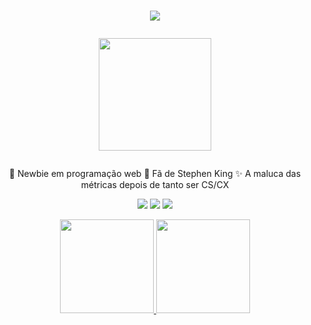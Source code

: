 <h1 align="center">
  <a href="https://git.io/typing-svg">
    <img src="https://readme-typing-svg.herokuapp.com?color=%23F6B5D5&multiline=true&width=600&height=100&lines=Oi%2C+eu+sou+a+Fernanda!+Pode+me+chamar+de+F%C3%AAda!"> 
  </a>
  
  
  <a href="#" ><img src="https://media2.giphy.com/media/L6fzaiLN5zymY5pdmO/giphy.gif?cid=790b761119b9b02c344be08d52562782c7e5ecd234abf2af&rid=giphy.gif&ct=s" width="180"><p align="left">
  </a>
  </h1>
  
  <p align="center">  
      🥰 Newbie em programação web 
   📖 Fã de Stephen King  
  ✨ A maluca das métricas depois de tanto ser CS/CX
  </p>
 

  
  <p align="center">   
     <a href="mailto:fguerrafgr@gmail.com"><img src="https://img.shields.io/badge/-Email-0D1117?style=for-the-badge&logo=gmail&logoColor=%23F6B5D5"></a>
     <a href="https://www.linkedin.com/in/guerrafernanda/"><img src="https://img.shields.io/badge/-LinkedIn-0D1117?style=for-the-badge&logo=linkedin&logoColor=%23F6B5D5"></a> 
     <a href="https://instagram.com/feeeeeda"><img src="https://img.shields.io/badge/-Instagram-0D1117?style=for-the-badge&logo=instagram&logoColor=%23F6B5D5"></a>
</p>
  </h1>
  

  
<div align="center">
  <a href="https://github.com/feeeeeda">
  <img height="150em" src="https://github-readme-stats.vercel.app/api?username=feeeeeda&show_icons=true&theme=bear&include_all_commits=true&count_private=true"/>
  <img height="150em" src="https://github-readme-stats.vercel.app/api/top-langs/?username=feeeeeda&layout=compact&langs_count=7&theme=bear"/>
</div>
  
 
